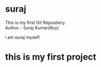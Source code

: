 # suraj

This is my first Git Repository.<br>
Author - Suraj Kumar(Roy)

i am suraj myself.
# this is my first project 
